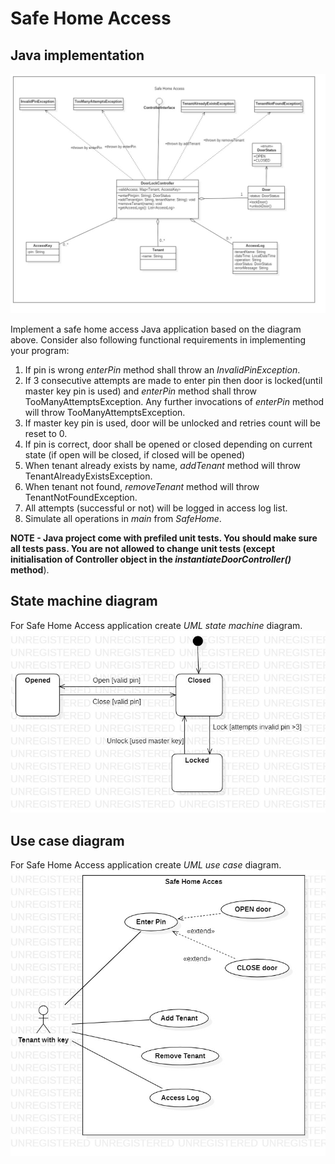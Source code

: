 # Safe Home Access


## Java implementation
![Exercise 1 image](docs/ex1.jpg)

Implement a safe home access Java application based on the diagram above. Consider also following functional requirements in implementing your program:
1. If pin is wrong _enterPin_ method shall throw an _InvalidPinException_.
2. If 3 consecutive attempts are made to enter pin then door is locked(until master key pin is used) and _enterPin_ method shall throw TooManyAttemptsException. Any further invocations of _enterPin_ method will throw TooManyAttemptsException.
3. If master key pin is used, door will be unlocked and retries count will be reset to 0. 
4. If pin is correct, door shall be opened or closed depending on current state (if open will be closed, if closed will be opened)
5. When tenant already exists by name, _addTenant_ method will throw TenantAlreadyExistsException.
6. When tenant not found, _removeTenant_ method will throw TenantNotFoundException. 
7. All attempts (successful or not) will be logged in access log list.
8. Simulate all operations in _main_ from _SafeHome_.

**NOTE - Java project come with prefiled unit tests. You should make sure all tests pass. You are not allowed to change unit tests (except initialisation of Controller object in the _instantiateDoorController()_ method**).

## State machine diagram

For Safe Home Access application create _UML state machine_ diagram.  
![Exercise 2 image](docs/ex2.jpg)

## Use case diagram

For Safe Home Access application create _UML use case_ diagram. 
![Exercise 3 image](docs/ex3.jpg)
